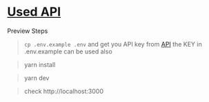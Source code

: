 # [Used API](https://console.fastforex.io/auth/signin)

Preview Steps

> `cp .env.example .env` and get you API key from [API](https://console.fastforex.io/auth/signin) the KEY in .env.example can be used also

> yarn install

> yarn dev

> check http://localhost:3000
